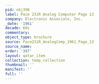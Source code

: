 ```yaml
---
pid: obj398
label: Pace 231R Analog Computer Page 13
company: Electronic Associate, Inc.
_date: '1961'
decade: 60s
commentary: 
object_type: brochure
source: Pace231R_AnalogComp_1961_Page_13
source_name: 
order: '397'
layout: qatar_item
collection: temp_collection
thumbnail: ''
manifest: ''
full: ''
---
```

